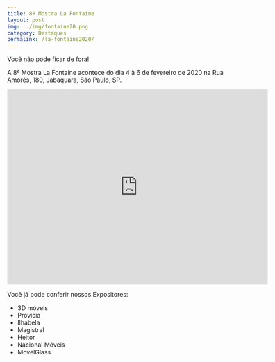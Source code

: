 ```yaml
---
title: 8ª Mostra La Fontaine
layout: post
img: ../img/fontaine20.png
category: Destaques
permalink: /la-fontaine2020/
---
```


Você não pode ficar de fora!
 
A 8ª Mostra La Fontaine acontece do dia 4 à 6 de fevereiro de 2020 na Rua Amorés, 180, Jabaquara, São Paulo, SP.

<iframe src="https://www.google.com/maps/embed?pb=!1m18!1m12!1m3!1d3654.740289733734!2d-46.635730685020526!3d-23.649470184639178!2m3!1f0!2f0!3f0!3m2!1i1024!2i768!4f13.1!3m3!1m2!1s0x94ce5ad8eed525fd%3A0xf9f5d1c6cfd6ce6!2sR.%20Ambor%C3%A9s%2C%20180%20-%20Jabaquara%2C%20S%C3%A3o%20Paulo%20-%20SP%2C%2004319-110!5e0!3m2!1spt-BR!2sbr!4v1579217504062!5m2!1spt-BR!2sbr" width="600" height="450" frameborder="0" style="border:0;" allowfullscreen=""></iframe>

Você já pode conferir nossos Expositores:

* 3D móveis
* Provícia
* Ilhabela
* Magistral
* Heitor
* Nacional Móveis
* MovelGlass